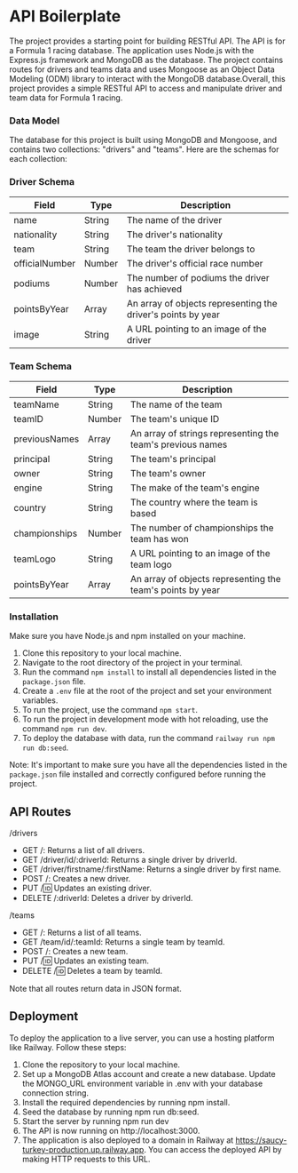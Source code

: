 # API Boilerplate

 The project provides a starting point for building RESTful API. The API is for a Formula 1 racing database. The application uses Node.js with the Express.js framework and MongoDB as the database. The project contains routes for drivers and teams data and uses Mongoose as an Object Data Modeling (ODM) library to interact with the MongoDB database.Overall, this project provides a simple RESTful API to access and manipulate driver and team data for Formula 1 racing.

### Data Model
The database for this project is built using MongoDB and Mongoose, and contains two collections: "drivers" and "teams". Here are the schemas for each collection:

### Driver Schema
| Field          | Type    | Description                                   |
| -------------- | ------- | --------------------------------------------- |
| name           | String  | The name of the driver                        |
| nationality    | String  | The driver's nationality                      |
| team           | String  | The team the driver belongs to                 |
| officialNumber | Number  | The driver's official race number             |
| podiums        | Number  | The number of podiums the driver has achieved |
| pointsByYear   | Array   | An array of objects representing the driver's points by year |
| image          | String  | A URL pointing to an image of the driver       |


### Team Schema
| Field          | Type    | Description                                               |
| -------------- | ------- | --------------------------------------------------------- |
| teamName       | String  | The name of the team                                      |
| teamID         | Number  | The team's unique ID                                      |
| previousNames  | Array   | An array of strings representing the team's previous names |
| principal      | String  | The team's principal                                      |
| owner          | String  | The team's owner                                          |
| engine         | String  | The make of the team's engine                             |
| country        | String  | The country where the team is based                        |
| championships  | Number  | The number of championships the team has won               |
| teamLogo       | String  | A URL pointing to an image of the team logo                 |
| pointsByYear   | Array   | An array of objects representing the team's points by year |


### Installation
Make sure you have Node.js and npm installed on your machine.
1. Clone this repository to your local machine.
2. Navigate to the root directory of the project in your terminal.
3. Run the command `npm install` to install all dependencies listed in the `package.json` file.
4. Create a `.env` file at the root of the project and set your environment variables.
5. To run the project, use the command `npm start`.
6. To run the project in development mode with hot reloading, use the command `npm run dev`.
7. To deploy the database with data, run the command `railway run npm run db:seed`.

Note: It's important to make sure you have all the dependencies listed in the `package.json` file installed and correctly configured before running the project.

## API Routes
/drivers
- GET /: Returns a list of all drivers.
- GET /driver/id/:driverId: Returns a single driver by driverId.
- GET /driver/firstname/:firstName: Returns a single driver by first name.
- POST /: Creates a new driver.
- PUT /:id: Updates an existing driver.
- DELETE /:driverId: Deletes a driver by driverId.

/teams
- GET /: Returns a list of all teams.
- GET /team/id/:teamId: Returns a single team by teamId.
- POST /: Creates a new team.
- PUT /:id: Updates an existing team.
- DELETE /:id: Deletes a team by teamId.

Note that all routes return data in JSON format.

## Deployment
To deploy the application to a live server, you can use a hosting platform like Railway. Follow these steps:
1. Clone the repository to your local machine.
2. Set up a MongoDB Atlas account and create a new database. Update the MONGO_URL environment variable in .env with your database connection string.
3. Install the required dependencies by running npm install.
4. Seed the database by running npm run db:seed.
5. Start the server by running npm run dev
6. The API is now running on http://localhost:3000.
7. The application is also deployed to a domain in Railway at https://saucy-turkey-production.up.railway.app. You can access the deployed API by making HTTP requests to this URL.
